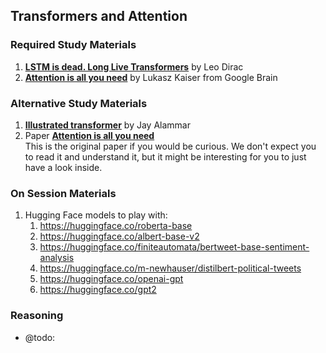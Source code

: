 ## Transformers and Attention

### Required Study Materials

1. **[LSTM is dead. Long Live Transformers](https://www.youtube.com/watch?v=S27pHKBEp30)** by Leo Dirac
2. **[Attention is all you need](https://www.youtube.com/watch?v=rBCqOTEfxvg)** by Lukasz Kaiser from Google Brain

### Alternative Study Materials

1. **[Illustrated transformer](https://jalammar.github.io/illustrated-transformer/)** by Jay Alammar 
2. Paper **[Attention is all you need](https://arxiv.org/abs/1706.03762)**  <br>
   This is the original paper if you would be curious. We don't expect you to read it and understand it, but it might be interesting for you to just have a look inside.

### On Session Materials

1. Hugging Face models to play with:
    1. https://huggingface.co/roberta-base
    2. https://huggingface.co/albert-base-v2
    3. https://huggingface.co/finiteautomata/bertweet-base-sentiment-analysis
    4. https://huggingface.co/m-newhauser/distilbert-political-tweets
    5. https://huggingface.co/openai-gpt
    6. https://huggingface.co/gpt2
  
### Reasoning

* @todo: 

